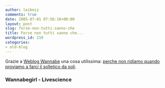 ```yaml
---
author: leibniz
comments: true
date: 2005-07-01 07:56:18+00:00
layout: post
slug: forse-non-tutti-sanno-che
title: Forse non tutti sanno che...
wordpress_id: 219
categories:
- old-blog
---
```


Grazie a [Weblog Wannabe](http://www.wannabegirl.org/archives/2005/06/links_for_20050629/index.php) una cosa utilissima: [perche non ridiamo quando proviamo a farci il solletico da soli](http://www.livescience.com/humanbiology/050628_brain_tickle.html).  



### Wannabegirl - Livescience
